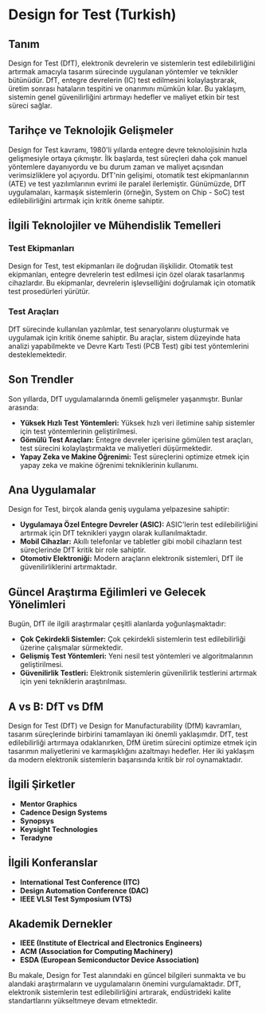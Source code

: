 # Design for Test (Turkish)

## Tanım
Design for Test (DfT), elektronik devrelerin ve sistemlerin test edilebilirliğini artırmak amacıyla tasarım sürecinde uygulanan yöntemler ve teknikler bütünüdür. DfT, entegre devrelerin (IC) test edilmesini kolaylaştırarak, üretim sonrası hataların tespitini ve onarımını mümkün kılar. Bu yaklaşım, sistemin genel güvenilirliğini artırmayı hedefler ve maliyet etkin bir test süreci sağlar.

## Tarihçe ve Teknolojik Gelişmeler
Design for Test kavramı, 1980'li yıllarda entegre devre teknolojisinin hızla gelişmesiyle ortaya çıkmıştır. İlk başlarda, test süreçleri daha çok manuel yöntemlere dayanıyordu ve bu durum zaman ve maliyet açısından verimsizliklere yol açıyordu. DfT'nin gelişimi, otomatik test ekipmanlarının (ATE) ve test yazılımlarının evrimi ile paralel ilerlemiştir. Günümüzde, DfT uygulamaları, karmaşık sistemlerin (örneğin, System on Chip - SoC) test edilebilirliğini artırmak için kritik öneme sahiptir.

## İlgili Teknolojiler ve Mühendislik Temelleri

### Test Ekipmanları
Design for Test, test ekipmanları ile doğrudan ilişkilidir. Otomatik test ekipmanları, entegre devrelerin test edilmesi için özel olarak tasarlanmış cihazlardır. Bu ekipmanlar, devrelerin işlevselliğini doğrulamak için otomatik test prosedürleri yürütür.

### Test Araçları
DfT sürecinde kullanılan yazılımlar, test senaryolarını oluşturmak ve uygulamak için kritik öneme sahiptir. Bu araçlar, sistem düzeyinde hata analizi yapabilmekte ve Devre Kartı Testi (PCB Test) gibi test yöntemlerini desteklemektedir.

## Son Trendler
Son yıllarda, DfT uygulamalarında önemli gelişmeler yaşanmıştır. Bunlar arasında:

- **Yüksek Hızlı Test Yöntemleri:** Yüksek hızlı veri iletimine sahip sistemler için test yöntemlerinin geliştirilmesi.
- **Gömülü Test Araçları:** Entegre devreler içerisine gömülen test araçları, test sürecini kolaylaştırmakta ve maliyetleri düşürmektedir.
- **Yapay Zeka ve Makine Öğrenimi:** Test süreçlerini optimize etmek için yapay zeka ve makine öğrenimi tekniklerinin kullanımı.

## Ana Uygulamalar
Design for Test, birçok alanda geniş uygulama yelpazesine sahiptir:

- **Uygulamaya Özel Entegre Devreler (ASIC):** ASIC'lerin test edilebilirliğini artırmak için DfT teknikleri yaygın olarak kullanılmaktadır.
- **Mobil Cihazlar:** Akıllı telefonlar ve tabletler gibi mobil cihazların test süreçlerinde DfT kritik bir role sahiptir.
- **Otomotiv Elektroniği:** Modern araçların elektronik sistemleri, DfT ile güvenilirliklerini artırmaktadır.

## Güncel Araştırma Eğilimleri ve Gelecek Yönelimleri
Bugün, DfT ile ilgili araştırmalar çeşitli alanlarda yoğunlaşmaktadır:

- **Çok Çekirdekli Sistemler:** Çok çekirdekli sistemlerin test edilebilirliği üzerine çalışmalar sürmektedir.
- **Gelişmiş Test Yöntemleri:** Yeni nesil test yöntemleri ve algoritmalarının geliştirilmesi.
- **Güvenilirlik Testleri:** Elektronik sistemlerin güvenilirlik testlerini artırmak için yeni tekniklerin araştırılması.

## A vs B: DfT vs DfM
Design for Test (DfT) ve Design for Manufacturability (DfM) kavramları, tasarım süreçlerinde birbirini tamamlayan iki önemli yaklaşımdır. DfT, test edilebilirliği artırmaya odaklanırken, DfM üretim sürecini optimize etmek için tasarımın maliyetlerini ve karmaşıklığını azaltmayı hedefler. Her iki yaklaşım da modern elektronik sistemlerin başarısında kritik bir rol oynamaktadır.

## İlgili Şirketler
- **Mentor Graphics**
- **Cadence Design Systems**
- **Synopsys**
- **Keysight Technologies**
- **Teradyne**

## İlgili Konferanslar
- **International Test Conference (ITC)**
- **Design Automation Conference (DAC)**
- **IEEE VLSI Test Symposium (VTS)**

## Akademik Dernekler
- **IEEE (Institute of Electrical and Electronics Engineers)**
- **ACM (Association for Computing Machinery)**
- **ESDA (European Semiconductor Device Association)**

Bu makale, Design for Test alanındaki en güncel bilgileri sunmakta ve bu alandaki araştırmaların ve uygulamaların önemini vurgulamaktadır. DfT, elektronik sistemlerin test edilebilirliğini artırarak, endüstrideki kalite standartlarını yükseltmeye devam etmektedir.